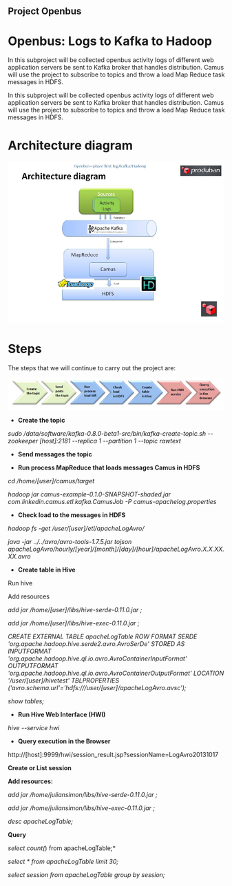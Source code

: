 ## Project Openbus

# Openbus: Logs to Kafka to Hadoop 
In this subproject will be collected openbus activity logs of different web application servers be sent to Kafka broker that handles distribution. Camus will use the project to subscribe to topics and throw a load Map Reduce task messages in HDFS.


In this subproject will be collected openbus activity logs of different web application servers be sent to Kafka broker that handles distribution. Camus will use the project to subscribe to topics and throw a load Map Reduce task messages in HDFS.

# Architecture diagram

![Architecture diagram](./Openbus%20-%20Architecture%20diagram.jpg)

# Steps

The steps that we will continue to carry out the project are:

![Steps](./Step1.jpg)


- **Create the topic**

*sudo /data/software/kafka-0.8.0-beta1-src/bin/kafka-create-topic.sh --zookeeper [host]:2181 --replica 1 --partition 1 --topic rawtext*

- **Send messages the topic**


- **Run process MapReduce that loads messages Camus in HDFS**

*cd /home/[user]/camus/target*

*hadoop jar camus-example-0.1.0-SNAPSHOT-shaded.jar com.linkedin.camus.etl.kafka.CamusJob -P camus-apachelog.properties*

- **Check load to the messages in HDFS**

*hadoop fs -get /user/[user]/etl/apacheLogAvro/*

*java -jar ../../avro/avro-tools-1.7.5.jar tojson apacheLogAvro/hourly/[year]/[month]/[day]/[hour]/apacheLogAvro.X.X.XX.XX.avro*

- **Create table in Hive**

Run hive

Add resources

*add jar /home/[user]/libs/hive-serde-0.11.0.jar ;* 

*add jar /home/[user]/libs/hive-exec-0.11.0.jar ;* 

*CREATE EXTERNAL TABLE apacheLogTable
        ROW FORMAT SERDE 'org.apache.hadoop.hive.serde2.avro.AvroSerDe'
            STORED AS
                INPUTFORMAT  'org.apache.hadoop.hive.ql.io.avro.AvroContainerInputFormat'
                OUTPUTFORMAT 'org.apache.hadoop.hive.ql.io.avro.AvroContainerOutputFormat'
                LOCATION '/user/[user]/hivetest' TBLPROPERTIES ('avro.schema.url'='hdfs:///user/[user]/apacheLogAvro.avsc');*

*show tables;*


- **Run Hive Web Interface (HWI)**

*hive --service hwi*

- **Query execution in the Browser**

http://[host]:9999/hwi/session_result.jsp?sessionName=LogAvro20131017

**Create or List session**

**Add resources:**

*add jar /home/juliansimon/libs/hive-serde-0.11.0.jar ;* 

*add jar /home/juliansimon/libs/hive-exec-0.11.0.jar ;*

*desc apacheLogTable;*

**Query**

*select count(*) from apacheLogTable;*

*select * from apacheLogTable limit 30;*

*select session from apacheLogTable group by session;*
